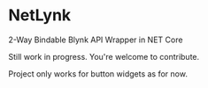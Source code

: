 # NetLynk
2-Way Bindable Blynk API Wrapper in NET Core

Still work in progress. You're welcome to contribute.

Project only works for button widgets as for now.
